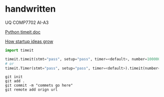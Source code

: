 handwritten
===========

UQ COMP7702 AI-A3


[Python timeit doc](https://docs.python.org/2/library/timeit.html)


[How startup ideas grow](http://paulgraham.com/startupideas.html)

```python
import timeit

timeit.timeit(stmt="pass", setup="pass", timer=<default>, number=1000000)
# or
timeit.Timer(stmt="pass", setup="pass", timer=<default>).timeit(number=1000000)
```

```
git init
git add .
git commit -m "commets go here"
git remote add orign url
```
